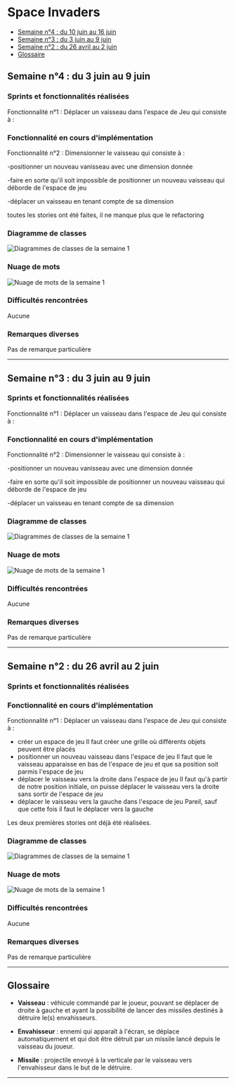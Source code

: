 # Space Invaders 
- [Semaine n°4 : du 10 juin au 16 juin](#semaine4)
- [Semaine n°3 : du 3 juin au 9 juin](#semaine3)
- [Semaine n°2 : du 26 avril au 2 juin ](#semaine2)  
- [Glossaire](#glossaire)


## Semaine n°4 : du 3 juin au 9 juin <a id="semaine4"></a>


### Sprints et fonctionnalités réalisées 
Fonctionnalité n°1 :  Déplacer un vaisseau dans l'espace de Jeu qui consiste à :

### Fonctionnalité en cours d'implémentation 
Fonctionnalité n°2 :  Dimensionner le vaisseau qui consiste à :

-positionner un nouveau vanisseau avec une dimension donnée

-faire en sorte qu'il soit impossible de positionner un nouveau vaisseau qui déborde de l'espace de jeu

-déplacer un vaisseau en tenant compte de sa dimension

toutes les stories ont été faites, il ne manque plus que le refactoring

### Diagramme de classes 
![Diagrammes de classes de la semaine 1](images/DiagrammeClasses_Semaine4.png)


### Nuage de mots 
![Nuage de mots de la semaine 1](images/NuageMots_Semaine4.png)


### Difficultés rencontrées 
Aucune

### Remarques diverses
Pas de remarque particulière

------------- 

## Semaine n°3 : du 3 juin au 9 juin <a id="semaine3"></a>


### Sprints et fonctionnalités réalisées 
Fonctionnalité n°1 :  Déplacer un vaisseau dans l'espace de Jeu qui consiste à :

### Fonctionnalité en cours d'implémentation 
Fonctionnalité n°2 :  Dimensionner le vaisseau qui consiste à :

-positionner un nouveau vanisseau avec une dimension donnée

-faire en sorte qu'il soit impossible de positionner un nouveau vaisseau qui déborde de l'espace de jeu

-déplacer un vaisseau en tenant compte de sa dimension


### Diagramme de classes 
![Diagrammes de classes de la semaine 1](images/DiagrammeClasses_Semaine3.png)


### Nuage de mots 
![Nuage de mots de la semaine 1](images/NuageMots_Semaine3.png)


### Difficultés rencontrées 
Aucune

### Remarques diverses
Pas de remarque particulière

------------- 


## Semaine n°2 : du 26 avril au 2 juin <a id="semaine2"></a>

### Sprints et fonctionnalités réalisées 

### Fonctionnalité en cours d'implémentation 
Fonctionnalité n°1 :  Déplacer un vaisseau dans l'espace de Jeu qui consiste à :

- créer un espace de jeu
Il faut créer une grille où différents objets peuvent être placés 
- positionner un nouveau vaisseau dans l'espace de jeu
Il faut que le vaisseau apparaisse en bas de l'espace de jeu et que sa position soit parmis l'espace de jeu
- déplacer le vaisseau vers la droite dans l'espace de jeu
Il faut qu'à partir de notre position initiale, on puisse déplacer le vaisseau vers la droite sans sortir de l'espace de jeu
- déplacer le vaisseau vers la gauche dans l'espace de jeu
Pareil, sauf que cette fois il faut le déplacer vers la gauche

Les deux premières stories ont déjà été réalisées.

### Diagramme de classes 
![Diagrammes de classes de la semaine 1](images/DiagrammeClasses_Semaine2.png)


### Nuage de mots 
![Nuage de mots de la semaine 1](images/NuageMots_Semaine2.png)


### Difficultés rencontrées 
Aucune

### Remarques diverses
Pas de remarque particulière



-------------


## Glossaire <a id="glossaire"></a>

* **Vaisseau** :  véhicule commandé par le joueur, pouvant se déplacer de droite à gauche et ayant la possibilité de lancer des missiles destinés à détruire le(s) envahisseurs.

* **Envahisseur**  :  ennemi qui apparaît à l'écran, se déplace automatiquement et qui doit être détruit par un missile lancé depuis le vaisseau du joueur.


* **Missile** :  projectile envoyé à la verticale par le vaisseau vers l'envahisseur dans le but de le détruire.

------------- 

